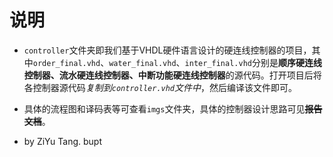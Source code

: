 # 说明
 - `controller`文件夹即我们基于VHDL硬件语言设计的硬连线控制器的项目，其中`order_final.vhd`、`water_final.vhd`、`inter_final.vhd`分别是**顺序硬连线控制器、流水硬连线控制器、中断功能硬连线控制器**的源代码。打开项目后将各控制器源代码*复制到`controller.vhd`文件中*，然后编译该文件即可。

 - 具体的流程图和译码表等可查看`imgs`文件夹，具体的控制器设计思路可见~~**报告文档**~~。
 - by ZiYu Tang. bupt 
